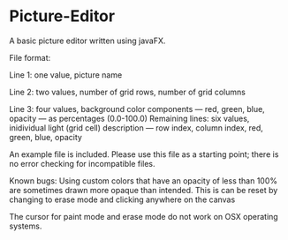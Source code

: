 # Picture-Editor
A basic picture editor written using javaFX.

File format:

Line 1: one value, picture name

Line 2: two values, number of grid rows, number of grid columns

Line 3: four values, background color components — red, green, blue, opacity — as percentages (0.0-100.0)
Remaining lines: six values, inidividual light (grid cell) description — row index, column index, red, green, blue, opacity


An example file is included. Please use this file as a starting point; there is no error checking for incompatible files.


Known bugs:
Using custom colors that have an opacity of less than 100% are sometimes drawn more opaque than intended.  This is can be reset by changing to erase mode and clicking anywhere on the canvas

The cursor for paint mode and erase mode do not work on OSX operating systems.
